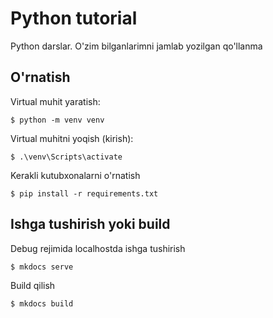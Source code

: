 # Python tutorial
Python darslar. O'zim bilganlarimni jamlab yozilgan qo'llanma

## O'rnatish
Virtual muhit yaratish:
```shell
$ python -m venv venv
```
Virtual muhitni yoqish (kirish):
```shell
$ .\venv\Scripts\activate
```
Kerakli kutubxonalarni o'rnatish
```shell
$ pip install -r requirements.txt
```

## Ishga tushirish yoki build

Debug rejimida localhostda ishga tushirish
```shell
$ mkdocs serve
```
Build qilish
```shell
$ mkdocs build
```

